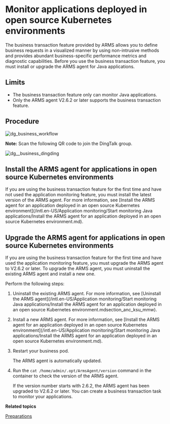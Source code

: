 # Monitor applications deployed in open source Kubernetes environments

The business transaction feature provided by ARMS allows you to define business requests in a visualized manner by using non-intrusive methods and provides abundant business-specific performance metrics and diagnostic capabilities. Before you use the business transaction feature, you must install or upgrade the ARMS agent for Java applications.

## Limits

-   The business transaction feature only can monitor Java applications.
-   Only the ARMS agent V2.6.2 or later supports the business transaction feature.

## Procedure

![dg_business_workflow](../images/p103004.png)

**Note:** Scan the following QR code to join the DingTalk group.

![dg__business_dingding](https://static-aliyun-doc.oss-accelerate.aliyuncs.com/assets/img/en-US/7037258061/p92785.png)

## Install the ARMS agent for applications in open source Kubernetes environments

If you are using the business transaction feature for the first time and have not used the application monitoring feature, you must install the latest version of the ARMS agent. For more information, see [Install the ARMS agent for an application deployed in an open source Kubernetes environment](/intl.en-US/Application monitoring/Start monitoring Java applications/Install the ARMS agent for an application deployed in an open source Kubernetes environment.md).

## Upgrade the ARMS agent for applications in open source Kubernetes environments

If you are using the business transaction feature for the first time and have used the application monitoring feature, you must upgrade the ARMS agent to V2.6.2 or later. To upgrade the ARMS agent, you must uninstall the existing ARMS agent and install a new one.

Perform the following steps:

1.  Uninstall the existing ARMS agent. For more information, see [Uninstall the ARMS agent](/intl.en-US/Application monitoring/Start monitoring Java applications/Install the ARMS agent for an application deployed in an open source Kubernetes environment.mdsection_anc_ksu_mmw).

2.  Install a new ARMS agent. For more information, see [Install the ARMS agent for an application deployed in an open source Kubernetes environment](/intl.en-US/Application monitoring/Start monitoring Java applications/Install the ARMS agent for an application deployed in an open source Kubernetes environment.md).

3.  Restart your business pod.

    The ARMS agent is automatically updated.

4.  Run the `cat /home/admin/.opt/ArmsAgent/version` command in the container to check the version of the ARMS agent.

    If the version number starts with 2.6.2, the ARMS agent has been upgraded to V2.6.2 or later. You can create a business transaction task to monitor your applications.


**Related topics**  


[Preparations]()

